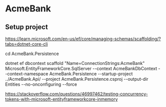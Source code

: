 ﻿# AcmeBank

## Setup project
https://learn.microsoft.com/en-us/ef/core/managing-schemas/scaffolding/?tabs=dotnet-core-cli

cd AcmeBank.Persistence

dotnet ef dbcontext scaffold "Name=ConnectionStrings:AcmeBank" Microsoft.EntityFrameworkCore.SqlServer --context AcmeBankDbContext --context-namespace AcmeBank.Persistence --startup-project ../AcmeBank.Api/ --project AcmeBank.Persistence.csproj --output-dir Entities --no-onconfiguring --force


https://stackoverflow.com/questions/46997462/testing-concurrency-tokens-with-microsoft-entityframeworkcore-inmemory